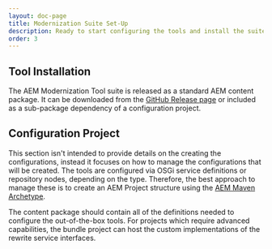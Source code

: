```yaml
---
layout: doc-page
title: Modernization Suite Set-Up
description: Ready to start configuring the tools and install the suite.
order: 3
---
```


## Tool Installation

The AEM Modernization Tool suite is released as a standard AEM content package. It can be downloaded from the <a href="https://github.com/adobe/aem-modernize-tools/releases/" target="_blank">GitHub Release page</a> or included as a sub-package dependency of a configuration project.

## Configuration Project

This section isn't intended to provide details on the creating the configurations, instead it focuses on how to manage the configurations that will be created. The tools are configured via OSGi service definitions or repository nodes, depending on the type. Therefore, the best approach to manage these is to create an AEM Project structure using the <a href="https://github.com/adobe/aem-project-archetype" target="_blank">AEM Maven Archetype</a>.

The content package should contain all of the definitions needed to configure the out-of-the-box tools. For projects which require advanced capabilities, the bundle project can host the custom implementations of the rewrite service interfaces.

